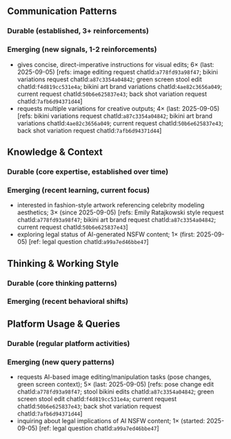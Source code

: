 ## Communication Patterns
### Durable (established, 3+ reinforcements)

### Emerging (new signals, 1-2 reinforcements)
- gives concise, direct-imperative instructions for visual edits; 6× (last: 2025-09-05) [refs: image editing request chatId:`a778fd93a98f47`; bikini variations request chatId:`a87c3354a04842`; green screen stool edit chatId:`f4d819cc531e4a`; bikini art brand variations chatId:`4ae82c3656a049`; current request chatId:`50b6e625837e43`; back shot variation request chatId:`7afb6d94371d44`]
- requests multiple variations for creative outputs; 4× (last: 2025-09-05) [refs: bikini variations request chatId:`a87c3354a04842`; bikini art brand variations chatId:`4ae82c3656a049`; current request chatId:`50b6e625837e43`; back shot variation request chatId:`7afb6d94371d44`]

## Knowledge & Context
### Durable (core expertise, established over time)

### Emerging (recent learning, current focus)
- interested in fashion-style artwork referencing celebrity modeling aesthetics; 3× (since 2025-09-05) [refs: Emily Ratajkowski style request chatId:`a778fd93a98f47`; bikini art brand request chatId:`a87c3354a04842`; current request chatId:`50b6e625837e43`]
- exploring legal status of AI-generated NSFW content; 1× (first: 2025-09-05) [ref: legal question chatId:`a99a7ed46bbe47`]

## Thinking & Working Style
### Durable (core thinking patterns)

### Emerging (recent behavioral shifts)

## Platform Usage & Queries
### Durable (regular platform activities)

### Emerging (new query patterns)
- requests AI-based image editing/manipulation tasks (pose changes, green screen context); 5× (last: 2025-09-05) [refs: pose change edit chatId:`a778fd93a98f47`; stool bikini edits chatId:`a87c3354a04842`; green screen stool edit chatId:`f4d819cc531e4a`; current request chatId:`50b6e625837e43`; back shot variation request chatId:`7afb6d94371d44`]
- inquiring about legal implications of AI NSFW content; 1× (started: 2025-09-05) [ref: legal question chatId:`a99a7ed46bbe47`]